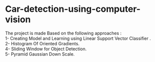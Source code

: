 # Car-detection-using-computer-vision
The project is made Based on the following approaches : <br>
1- Creating Model and Learning using Linear Support Vector Classifier . <br>
2- Histogram Of Oriented Gradients. <br>
4- Sliding Window for Object Detection. <br>
5- Pyramid Gaussian Down Scale. <br>
